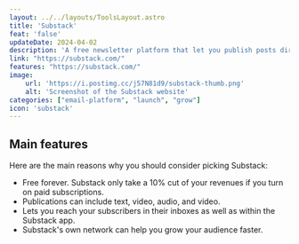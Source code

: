 ```yaml
---
layout: ../../layouts/ToolsLayout.astro
title: 'Substack'
feat: 'false'
updateDate: 2024-04-02
description: 'A free newsletter platform that let you publish posts directly to subscribers with text, video, audio, and video. Anyone can start a publication on Substack in minutes.'
link: "https://substack.com/"
features: "https://substack.com/"
image:
    url: 'https://i.postimg.cc/j57N81d9/substack-thumb.png'
    alt: 'Screenshot of the Substack website'
categories: ["email-platform", "launch", "grow"]
icon: 'substack'
---
```



## Main features

Here are the main reasons why you should consider picking Substack:

- Free forever. Substack only take a 10% cut of your revenues if you turn on paid subscriptions.
- Publications can include text, video, audio, and video.
- Lets you reach your subscribers in their inboxes as well as within the Substack app.
- Substack's own network can help you grow your audience faster.